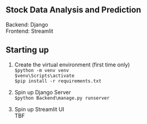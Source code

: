 ## Stock Data Analysis and Prediction

Backend: Django \
Frontend: Streamlit

## Starting up
1. Create the virtual environment (first time only) \
`$python -m venv venv` \
`$venv\Scripts\activate` \
`$pip install -r requirements.txt` 

2. Spin up Django Server \
`$python Backend\manage.py runserver`

3. Spin up Streamlit UI \
TBF
